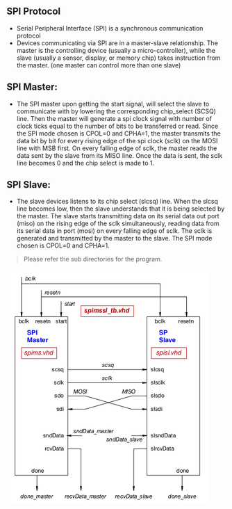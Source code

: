## SPI Protocol
- Serial Peripheral Interface (SPI) is a synchronous communication protocol
- Devices communicating via SPI are in a master-slave relationship. The master is the
controlling device (usually a micro-controller), while the slave (usually a sensor, display, or
memory chip) takes instruction from the master. (one master can control more than one slave)

## SPI Master:
- The SPI master upon getting the start signal, will select the slave to communicate with
by lowering the corresponding chip_select (SCSQ) line. Then the master will generate a spi
clock signal with number of clock ticks equal to the number of bits to be transferred or read.
Since the SPI mode chosen is CPOL=0 and CPHA=1, the master transmits the data bit by bit
for every rising edge of the spi clock (sclk) on the MOSI line with MSB first. On every falling
edge of sclk, the master reads the data sent by the slave from its MISO line. Once the data is
sent, the sclk line becomes 0 and the chip select is made to 1.

## SPI Slave:
- The slave devices listens to its chip select (slcsq) line. When the slcsq line becomes
low, then the slave understands that it is being selected by the master. The slave starts
transmitting data on its serial data out port (miso) on the rising edge of the sclk
simultaneously, reading data from its serial data in port (mosi) on every falling edge of sclk.
The sclk is generated and transmitted by the master to the slave. The SPI mode chosen is
CPOL=0 and CPHA=1.

> Please refer the sub directories for the program.

![Alt text](https://github.com/deepakravibabu/VHDL/blob/master/SPI/Simulation_Waveform/spi.png)

